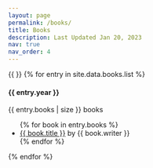 ```yaml
---
layout: page
permalink: /books/
title: Books
description: Last Updated Jan 20, 2023
nav: true
nav_order: 4
---
```

<!-- # Reference code - https://github.com/cagrimmett/jekyll-tools/tree/master/reading-list -->
<div class="container">
  <!-- <div class="last-update">Last updated {{ site.data.books.lastupdate }}</div> -->
  {{ }}
  {% for entry in site.data.books.list %}
  <div class="year-container">
    <div class="year">
      <h4>{{ entry.year }}</h4>
      <div class="number">{{ entry.books | size }} books</div>
    </div>
    <div class="books">
      <ul class="reading-list {{ entry.year }}">
        {% for book in entry.books %}
        <li>
          <a href="{{ book.url }}" alt="_blank" rel="nofollow noopener">{{
            book.title
          }}</a>
          <span class="author">by {{ book.writer }}</span>
        </li>
        {% endfor %}
      </ul>
    </div>
  </div>
  {% endfor %}
</div>